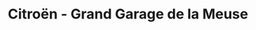 ---
title: "Citroën - Grand Garage de la Meuse"
url: /verdun/citroen-grand-garage-de-la-meuse/
shop: Autohaus
---